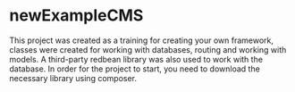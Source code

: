 # newExampleCMS
This project was created as a training for creating your own framework, classes were created for working with databases, routing and working with models.
A third-party redbean library was also used to work with the database.
In order for the project to start, you need to download the necessary library using composer.
